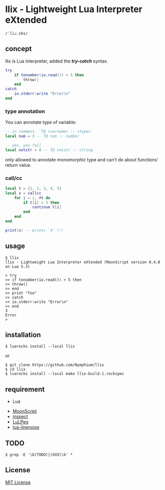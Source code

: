 # llix - Lightweight Lua Interpreter eXtended
`/ˈliɹ.ɪks/`

## concept
llix is Lua interpreter, added the ***try-catch*** syntax.
```Lua
try
	if tonumber(io.read()) < 5 then
		throw()
	end
catch
	io.stderr:write "Error\n"
end
```

### type annotation
You can annotate type of variable:
```Lua
-- in comment, `T@ <varname> :: <type>`
local num = 3 -- T@ num :: number

-- yes, you fail
local notstr = 0 -- T@ notstr :: string
```

only allowed to annotate monomorphic type and can't do about functions' return value.

### call/cc
```lua
local t = {1, 2, 3, 4, 5}
local x = callcc
    for i = 1, #t do
        if t[i] > 3 then
            continue t[i]
        end
    end
end

print(x) -- prints `4' !!!
```

## usage
```
$ llix
llix - Lightweight Lua Interpreter eXtended (MoonScript version 0.4.0 on Lua 5.3)

> try
>> if tonumber(io.read()) < 5 then
>> throw()
>> end
>> print "foo"
>> catch
>> io.stderr:write "Error\n"
>> end
3
Error
>
```
## installation
`$ luarocks install --local llix`

or

```
$ git clone https://github.com/Nymphium/llix
$ cd llix
$ luarocks install --local make llix-build-1.rockspec
```

## requirement
- Lua
 + [MoonScript](http://moonscript.org)
 + [inspect](https://github.com/kikito/inspect.lua)
 + [LuLPeg](https://github.com/pygy/LuLPeg)
 + [lua-linenoise](https://github.com/hoelzro/lua-linenoise)

## TODO
```
$ grep -E '\b(TODO)|(XXX)\b' *
```
## License
[MIT License](http://opensource.org/licenses/mit-license.php)
